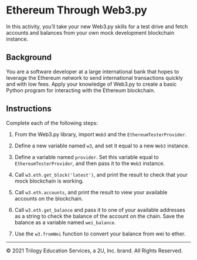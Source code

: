 # Ethereum Through Web3.py

In this activity, you’ll take your new Web3.py skills for a test drive and fetch accounts and balances from your own mock development blockchain instance.

## Background

You are a software developer at a large international bank that hopes to leverage the Ethereum network to send international transactions quickly and with low fees. Apply your knowledge of Web3.py to create a basic Python program for interacting with the Ethereum blockchain.

## Instructions

Complete each of the following steps:

1. From the Web3.py library, import `Web3` and the `EthereumTesterProvider`.

2. Define a new variable named `w3`, and set it equal to a new `Web3` instance.

3. Define a variable named `provider`. Set this variable equal to `EthereumTesterProvider`, and then pass it to the `Web3` instance.

4. Call `w3.eth.get_block('latest')`, and print the result to check that your mock blockchain is working.

5. Call `w3.eth.accounts`, and print the result to view your available accounts on the blockchain.

6. Call `w3.eth.get_balance` and pass it to one of your available addresses as a string to check the balance of the account on the chain. Save the balance as a variable named `wei_balance`.

7. Use the `w3.fromWei` function to convert your balance from wei to ether.

---

© 2021 Trilogy Education Services, a 2U, Inc. brand. All Rights Reserved.

